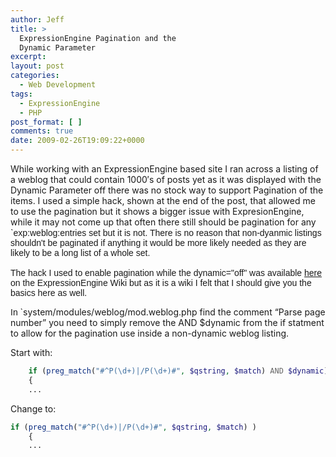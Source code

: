 ```yaml
---
author: Jeff
title: >
  ExpressionEngine Pagination and the
  Dynamic Parameter
excerpt:
layout: post
categories:
  - Web Development
tags:
  - ExpressionEngine
  - PHP
post_format: [ ]
comments: true
date: 2009-02-26T19:09:22+0000
---
```

While working with an ExpressionEngine based site I ran across a listing of a weblog that could contain 1000′s of posts yet as it was displayed with the Dynamic Parameter off there was no stock way to support Pagination of the items. I used a simple hack, shown at the end of the post, that allowed me to use the pagination but it shows a bigger issue with ExpresionEngine, while it may not come up that often there still should be pagination for any `<font face="sans-serif">exp:weblog:entries set but it is not. There is no reason that non-dyanmic listings shouldn't be paginated if anything it would be more likely needed as they are likely to be a long list of a whole set.<br /><br />The hack I used to enable pagination while the dynamic="off" was available <a target="_blank" href="http://expressionengine.com/wiki/Enable_pagination_with_dynamic_off/">here</a> on the ExpressionEngine Wiki but as it is a wiki I felt that I should give you the basics here as well.</p>
<p>In </font>`system/modules/weblog/mod.weblog.php find the comment “Parse page number” you need to simply remove the AND $dynamic from the if statment to allow for the pagination use inside a non-dynamic weblog listing.

Start with:  

```php
    if (preg_match("#^P(\d+)|/P(\d+)#", $qstring, $match) AND $dynamic)
    {
    ...
```
Change to:  

```php
if (preg_match("#^P(\d+)|/P(\d+)#", $qstring, $match) )
    {
    ...

```
